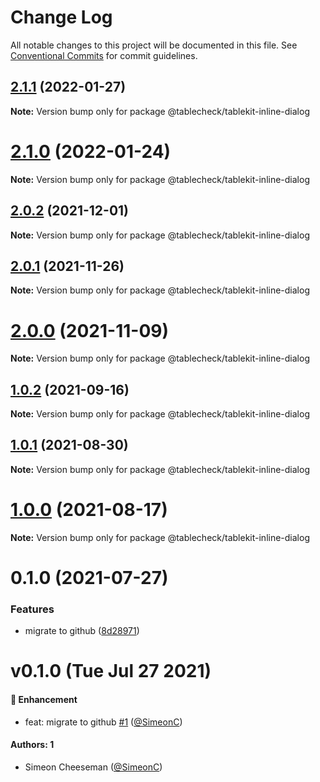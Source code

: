 # Change Log

All notable changes to this project will be documented in this file.
See [Conventional Commits](https://conventionalcommits.org) for commit guidelines.

## [2.1.1](https://github.com/tablecheck/tablekit/compare/@tablecheck/tablekit-inline-dialog@2.1.0...@tablecheck/tablekit-inline-dialog@2.1.1) (2022-01-27)

**Note:** Version bump only for package @tablecheck/tablekit-inline-dialog





# [2.1.0](https://github.com/tablecheck/tablekit/compare/@tablecheck/tablekit-inline-dialog@2.0.2...@tablecheck/tablekit-inline-dialog@2.1.0) (2022-01-24)

**Note:** Version bump only for package @tablecheck/tablekit-inline-dialog





## [2.0.2](https://github.com/tablecheck/tablekit/compare/@tablecheck/tablekit-inline-dialog@2.0.1...@tablecheck/tablekit-inline-dialog@2.0.2) (2021-12-01)

**Note:** Version bump only for package @tablecheck/tablekit-inline-dialog





## [2.0.1](https://github.com/tablecheck/tablekit/compare/@tablecheck/tablekit-inline-dialog@2.0.0...@tablecheck/tablekit-inline-dialog@2.0.1) (2021-11-26)

**Note:** Version bump only for package @tablecheck/tablekit-inline-dialog





# [2.0.0](https://github.com/tablecheck/tablekit/compare/@tablecheck/tablekit-inline-dialog@1.0.2...@tablecheck/tablekit-inline-dialog@2.0.0) (2021-11-09)

**Note:** Version bump only for package @tablecheck/tablekit-inline-dialog





## [1.0.2](https://github.com/tablecheck/tablekit/compare/@tablecheck/tablekit-inline-dialog@1.0.1...@tablecheck/tablekit-inline-dialog@1.0.2) (2021-09-16)

**Note:** Version bump only for package @tablecheck/tablekit-inline-dialog





## [1.0.1](https://github.com/tablecheck/tablekit/compare/@tablecheck/tablekit-inline-dialog@1.0.0...@tablecheck/tablekit-inline-dialog@1.0.1) (2021-08-30)

**Note:** Version bump only for package @tablecheck/tablekit-inline-dialog





# [1.0.0](https://github.com/tablecheck/tablekit/compare/@tablecheck/tablekit-inline-dialog@0.1.0...@tablecheck/tablekit-inline-dialog@1.0.0) (2021-08-17)

**Note:** Version bump only for package @tablecheck/tablekit-inline-dialog





# 0.1.0 (2021-07-27)


### Features

* migrate to github ([8d28971](https://github.com/tablecheck/tablekit/commit/8d28971175010fcb2a3cd9c48a749e7af1bdc9f9))





# v0.1.0 (Tue Jul 27 2021)

#### 🚀 Enhancement

- feat: migrate to github [#1](https://github.com/tablecheck/tablekit/pull/1) ([@SimeonC](https://github.com/SimeonC))

#### Authors: 1

- Simeon Cheeseman ([@SimeonC](https://github.com/SimeonC))
